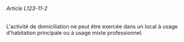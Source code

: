 ###### Article L123-11-2

L'activité de domiciliation ne peut être exercée dans un local à usage d'habitation principale ou à usage mixte professionnel.

